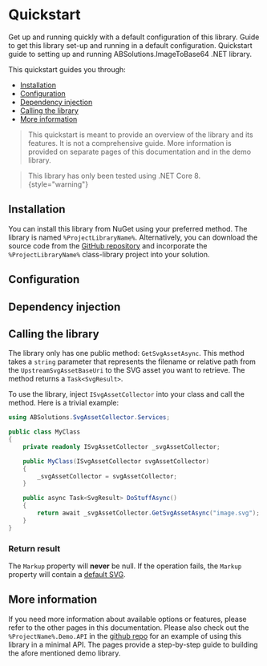 # Quickstart

<link-summary>Get up and running quickly with a default configuration of this library.</link-summary>
<card-summary>Guide to get this library set-up and running in a default configuration.</card-summary>
<web-summary>Quickstart guide to setting up and running ABSolutions.ImageToBase64 .NET library.</web-summary>

This quickstart guides you through:

- <a href="#installation" summary="Installing the NuGet package">Installation</a>
- <a href="#configuration" summary="Configuration options">Configuration</a>
- <a href="#dependency-injection" summary="Use this library via dependency injection">Dependency injection</a>
- <a href="#calling-the-library" summary="How to call this library in your code">Calling the library</a>
- <a href="#more-information" summary="Get more in-depth information about this library">More information</a>

> This quickstart is meant to provide an overview of the library and its features. It is not a comprehensive guide. More
> information is provided on separate pages of this documentation and in the demo library.

> This library has only been tested using .NET Core 8.
> {style="warning"}

## Installation

You can install this library from NuGet using your preferred method. The library is named `%ProjectLibraryName%`.
Alternatively, you can download the source code from the [GitHub repository](%GitRepo%) and incorporate the
`%ProjectLibraryName%` class-library project into your solution.

## Configuration

<include from="Shared_Snippets.topic" element-id="LibraryConfigTableWithNotes"/>

## Dependency injection

<include from="Shared_Snippets.topic" element-id="LibraryDI"/>

## Calling the library

The library only has one public method: `GetSvgAssetAsync`. This method takes a `string` parameter that represents the
filename or relative path from the `UpstreamSvgAssetBaseUri` to the SVG asset you want to retrieve. The method returns a
`Task<SvgResult>`.

To use the library, inject `ISvgAssetCollector` into your class and call the method. Here is a trivial example:

```c#
using ABSolutions.SvgAssetCollector.Services;

public class MyClass
{
    private readonly ISvgAssetCollector _svgAssetCollector;

    public MyClass(ISvgAssetCollector svgAssetCollector)
    {
        _svgAssetCollector = svgAssetCollector;
    }

    public async Task<SvgResult> DoStuffAsync()
    {
        return await _svgAssetCollector.GetSvgAssetAsync("image.svg");
    }
}
```

### Return result

<include from="Shared_Snippets.topic" element-id="returnResultStruct"/>

The `Markup` property will **never** be null. If the operation fails, the `Markup` property will contain
a [default SVG](Library_Calling-the-library.md#default-return).

## More information

If you need more information about available options or features, please refer to the other pages in this documentation.
Please also check out the `%ProjectName%.Demo.API` in the [github repo](%GitRepo%) for an example of using this library
in a minimal API. The [](Library_Build-a-demo-api.md) pages provide a step-by-step guide to building the afore mentioned
demo library.